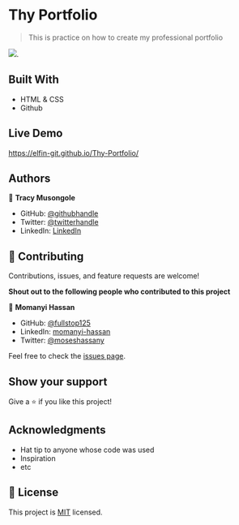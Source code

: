 # Thy Portfolio

> This is practice on how to create my professional portfolio

![](https://img.shields.io/badge/Microverse-blueviolet).

## Built With

- HTML & CSS
- Github

## Live Demo 

https://elfin-git.github.io/Thy-Portfolio/

## Authors

👤 **Tracy Musongole**

- GitHub: [@githubhandle](https://github.com/elfin-git)
- Twitter: [@twitterhandle](https://twitter.com/tracy_muso)
- LinkedIn: [LinkedIn](https://linkedin.com/in/tracy-musongole)

## 🤝 Contributing

Contributions, issues, and feature requests are welcome!

**Shout out to the following people who contributed to this project**

👤 **Momanyi Hassan**

- GitHub: [@fullstop125](https://github.com/fullstop125)
- LinkedIn: [momanyi-hassan](https://linkedin.com/in/momanyi-hassan-32a489180)
- Twitter: [@moseshassany](https://twitter.com/moseshassany)


Feel free to check the [issues page](../../issues/).

## Show your support

Give a ⭐️ if you like this project!

## Acknowledgments

- Hat tip to anyone whose code was used
- Inspiration
- etc

## 📝 License

This project is [MIT](./MIT.md) licensed.
